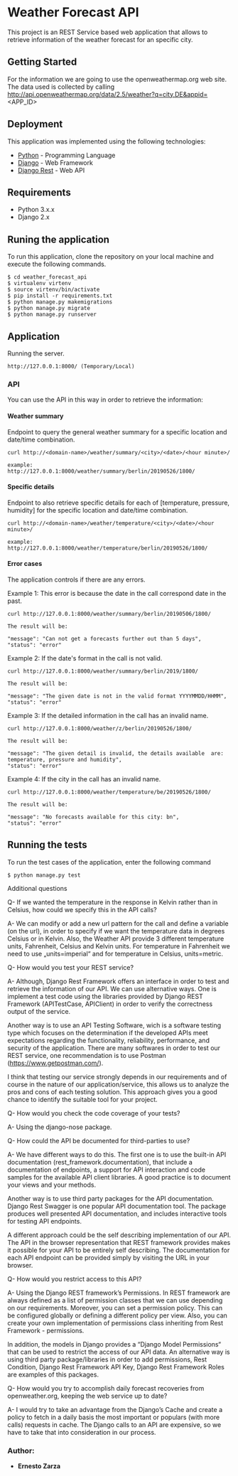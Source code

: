 #  Weather Forecast API

This project is an REST Service based web application that allows to retrieve information of the weather forecast for an
specific city.

## Getting Started

For the information we are going to use the openweathermap.org web site. The data used is 
collected by calling http://api.openweathermap.org/data/2.5/weather?q=city,DE&appid=<APP_ID> 


## Deployment

This application was implemented using the following technologies:


* [Python](https://www.python.org/) - Programming Language
* [Django](https://www.djangoproject.com/) - Web Framework
* [Django Rest](https://www.django-rest-framework.org/) - Web API

## Requirements

* Python 3.x.x
* Django 2.x

## Runing the application

To run this application, clone the repository on your local machine and execute the following commands.

```
$ cd weather_forecast_api
$ virtualenv virtenv
$ source virtenv/bin/activate
$ pip install -r requirements.txt
$ python manage.py makemigrations
$ python manage.py migrate
$ python manage.py runserver
 ```

## Application

Running the server.  

```
http://127.0.0.1:8000/ (Temporary/Local)

```


### API

You can use the API in this way in order to retrieve the information:

#### Weather summary

Endpoint to query the general weather summary for a specific location and date/time
combination.


```
curl http://<domain-name>/weather/summary/<city>/<date>/<hour minute>/

example:
http://127.0.0.1:8000/weather/summary/berlin/20190526/1800/
``` 


#### Specific details

Endpoint to also retrieve specific details for each of [temperature, pressure, humidity]
for the specific location and date/time combination.

```
curl http://<domain-name>/weather/temperature/<city>/<date>/<hour minute>/

example:
http://127.0.0.1:8000/weather/temperature/berlin/20190526/1800/  
```

#### Error cases

The application controls if there are any errors.

Example 1: This error is because the date in the call correspond date in the past.

```
curl http://127.0.0.1:8000/weather/summary/berlin/20190506/1800/

The result will be:

"message": "Can not get a forecasts further out than 5 days",
"status": "error"

```



Example 2: If the date's format in the call is not valid.

```
curl http://127.0.0.1:8000/weather/summary/berlin/2019/1800/

The result will be:

"message": "The given date is not in the valid format YYYYMMDD/HHMM",
"status": "error"

```

Example 3: If the detailed information in the call has an invalid name.

```
curl http://127.0.0.1:8000/weather/z/berlin/20190526/1800/

The result will be:

"message": "The given detail is invalid, the details available  are: temperature, pressure and humidity",
"status": "error"

```

Example 4: If the city in the call has an invalid name.

```
curl http://127.0.0.1:8000/weather/temperature/be/20190526/1800/

The result will be:

"message": "No forecasts available for this city: bn",
"status": "error"

```


## Running the tests

To run the test cases of the application, enter the following command

```
$ python manage.py test
```

Additional questions

Q- If we wanted the temperature in the response in Kelvin rather than in Celsius, how
could we specify this in the API calls?

A- We can modify or add a new url pattern for the call and define a variable (on the url), in order to specify if we want the temperature data in degrees Celsius or in Kelvin. Also, the Weather API provide 3 different temperature units, Fahrenheit, Celsius and Kelvin units. For temperature in Fahrenheit we need to use „units=imperial“ and  for temperature in Celsius, units=metric.

Q- How would you test your REST service?

A- Although, Django Rest Framework offers an interface in order to test and retrieve the information of our API. We can use alternative ways. One is implement a test code using the libraries provided by Django REST Framework (APITestCase, APIClient) in order to verify the correctness output of the service. 

Another way is to use an API Testing Software, wich is a software testing type which focuses on the determination if the developed APIs meet expectations regarding the functionality, reliability, performance, and security of the application. There are many softwares in order to test our REST service, one recommendation is to use Postman (https://www.getpostman.com/). 

I think that testing our service strongly depends in our requirements and of course in the nature of our application/service, this allows us to analyze the pros and cons of each testing solution. This approach gives you a good chance to identify the suitable tool for your project.

Q- How would you check the code coverage of your tests?

A- Using the django-nose package.

Q- How could the API be documented for third-parties to use?

A- We have different ways to do this. The first one is to use the built-in API documentation (rest_framework.documentation), that include a documentation of endpoints, a support for API interaction and code samples for the available API client libraries. A good practice is to document your views and your methods. 

Another way is to use third party packages for the API documentation. Django Rest Swagger is one popular API documentation tool. The package produces well presented API documentation, and includes interactive tools for testing API endpoints. 

A different approach could be the self describing implementation of our API. The API in the browser representation that REST framework provides makes it possible for your API to be entirely self describing. The documentation for each API endpoint can be provided simply by visiting the URL in your browser.

Q- How would you restrict access to this API?

A- Using the Django REST framework’s Permissions. In REST framework are always defined as a list of permission classes that we can use depending on our requirements. Moreover, you can set a  permission policy. This can be configured globally or defining a different policy per view. Also, you can create your own implementation of permissions class inheriting from Rest Framework - permissions. 

In addition, the models in Django provides a “Django Model Permissions“ that can be used to restrict the access of our API data. An alternative way is using third party package/libraries in order to add permissions, Rest Condition, Django Rest Framework API Key, Django Rest Framework Roles are examples of this packages.	

Q- How would you try to accomplish daily forecast recoveries from openweather.org,
keeping the web service up to date?

A- I would try to take an advantage from the Django’s Cache and create a policy to fetch in a daily basis the most important or populars (with more calls) requests in cache. The Django calls to an API are expensive, so we have to take that into consideration in our process.


### Author:

* **Ernesto Zarza**

